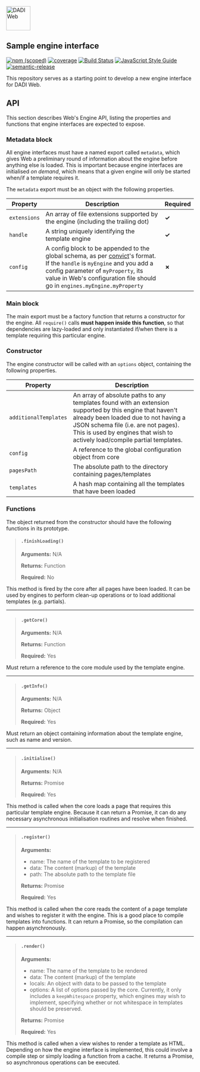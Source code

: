 <img src="https://dadi.tech/assets/products/dadi-web-full.png" alt="DADI Web" height="65"/>

## Sample engine interface

[![npm (scoped)](https://img.shields.io/npm/v/@dadi/web-sample-engine.svg?maxAge=10800&style=flat-square)](https://www.npmjs.com/package/@dadi/web-sample-engine)
[![coverage](https://img.shields.io/badge/coverage-0%25-red.svg?style=flat?style=flat-square)](https://github.com/dadi/web-sample-engine)
[![Build Status](https://travis-ci.org/dadi/web-sample-engine.svg?branch=master)](https://travis-ci.org/dadi/web-sample-engine)
[![JavaScript Style Guide](https://img.shields.io/badge/code%20style-standard-brightgreen.svg?style=flat-square)](http://standardjs.com/)
[![semantic-release](https://img.shields.io/badge/%20%20%F0%9F%93%A6%F0%9F%9A%80-semantic--release-e10079.svg?style=flat-square)](https://github.com/semantic-release/semantic-release)

This repository serves as a starting point to develop a new engine interface for DADI Web.

## API

This section describes Web's Engine API, listing the properties and functions that engine interfaces are expected to expose.

### Metadata block

All engine interfaces must have a named export called `metadata`, which gives Web a preliminary round of information about the engine before anything else is loaded. This is important because engine interfaces are initialised *on demand*, which means that a given engine will only be started when/if a template requires it.

The `metadata` export must be an object with the following properties.

| Property     | Description                                                                      | Required |
|--------------|----------------------------------------------------------------------------------|----------|
| `extensions` | An array of file extensions supported by the engine (including the trailing dot) | **✓**    |
| `handle`     | A string uniquely identifying the template engine                                | **✓**    |
| `config`     | A config block to be appended to the global schema, as per [convict](https://github.com/mozilla/node-convict)'s format. If the `handle` is  `myEngine` and you add a config parameter of `myProperty`, its value in Web's configuration file should go in `engines.myEngine.myProperty`| **✗**    |

### Main block

The main export must be a factory function that returns a constructor for the engine. All `require()` calls **must happen inside this function**, so that dependencies are lazy-loaded and only instantiated if/when there is a template requiring this particular engine.

### Constructor

The engine constructor will be called with an `options` object, containing the following properties.

| Property              | Description                                                                      |
|-----------------------|----------------------------------------------------------------------------------|
| `additionalTemplates` | An array of absolute paths to any templates found with an extension supported by this engine that haven't already been loaded due to not having a JSON schema file (i.e. are not pages). This is used by engines that wish to actively load/compile partial templates. |
| `config`              | A reference to the global configuration object from core                         |
| `pagesPath`           | The absolute path to the directory containing pages/templates                    |
| `templates`           | A hash map containing all the templates that have been loaded                    |

### Functions

The object returned from the constructor should have the following functions in its prototype.

> #### `.finishLoading()`
> **Arguments:** N/A
>
> **Returns:** Function
>
> **Required:** No

This method is fired by the core after all pages have been loaded. It can be used by engines to perform clean-up operations or to load additional templates (e.g. partials).

---

> #### `.getCore()`
> **Arguments:** N/A
>
> **Returns:** Function
>
> **Required:** Yes

Must return a reference to the core module used by the template engine.

---


> #### `.getInfo()`
> **Arguments:** N/A
>
> **Returns:** Object
>
> **Required:** Yes

Must return an object containing information about the template engine, such as name and version.

---

> #### `.initialise()`
> **Arguments:** N/A
>
> **Returns:** Promise
>
> **Required:** Yes

This method is called when the core loads a page that requires this particular template engine. Because it can return a Promise, it can do any necessary asynchronous initialisation routines and resolve when finished.

---

> #### `.register()`
> **Arguments:**
> - name: The name of the template to be registered
> - data: The content (markup) of the template
> - path: The absolute path to the template file
>
> **Returns:** Promise
>
> **Required:** Yes

This method is called when the core reads the content of a page template and wishes to register it with the engine. This is a good place to compile templates into functions. It can return a Promise, so the compilation can happen asynchronously.


---

> #### `.render()`
> **Arguments:**
> - name: The name of the template to be rendered
> - data: The content (markup) of the template
> - locals: An object with data to be passed to the template
> - options: A list of options passed by the core. Currently, it only includes a `keepWhitespace` property, which engines may wish to implement, specifying whether or not whitespace in templates should be preserved.
>
> **Returns:** Promise
>
> **Required:** Yes

This method is called when a view wishes to render a template as HTML. Depending on how the engine interface is implemented, this could involve a compile step or simply loading a function from a cache. It returns a Promise, so asynchronous operations can be executed.
